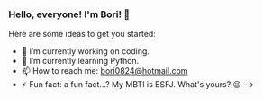 ### Hello, everyone! I'm Bori! 👋

Here are some ideas to get you started:

- 🔭 I’m currently working on coding.
- 🌱 I’m currently learning Python.
- 📫 How to reach me: bori0824@hotmail.com 
- ⚡ Fun fact: a fun fact...? My MBTI is ESFJ. What's yours? 😉
-->
